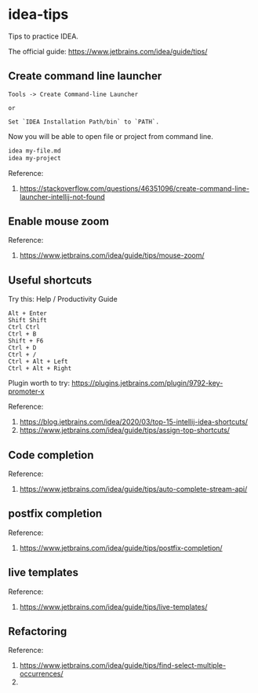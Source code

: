 # idea-tips

Tips to practice IDEA.

The official guide: https://www.jetbrains.com/idea/guide/tips/

## Create command line launcher

```
Tools -> Create Command-line Launcher

or

Set `IDEA Installation Path/bin` to `PATH`. 
```

Now you will be able to open file or project from command line.

```bash
idea my-file.md
idea my-project
```

Reference:
1. https://stackoverflow.com/questions/46351096/create-command-line-launcher-intellij-not-found

## Enable mouse zoom

Reference: 
1. https://www.jetbrains.com/idea/guide/tips/mouse-zoom/

## Useful shortcuts

Try this: Help / Productivity Guide 

```
Alt + Enter
Shift Shift
Ctrl Ctrl
Ctrl + B
Shift + F6
Ctrl + D
Ctrl + /
Ctrl + Alt + Left
Ctrl + Alt + Right

```

Plugin worth to try: https://plugins.jetbrains.com/plugin/9792-key-promoter-x

Reference:
1. https://blog.jetbrains.com/idea/2020/03/top-15-intellij-idea-shortcuts/
2. https://www.jetbrains.com/idea/guide/tips/assign-top-shortcuts/


## Code completion

Reference:
1. https://www.jetbrains.com/idea/guide/tips/auto-complete-stream-api/

## postfix completion

Reference: 
1. https://www.jetbrains.com/idea/guide/tips/postfix-completion/

## live templates

Reference:
1. https://www.jetbrains.com/idea/guide/tips/live-templates/

## Refactoring 

Reference:
1. https://www.jetbrains.com/idea/guide/tips/find-select-multiple-occurrences/
2. 